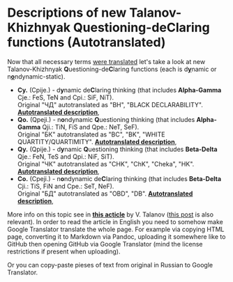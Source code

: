 # Descriptions of new Talanov-Khizhnyak Questioning-deClaring functions (Autotranslated)

Now that all necessary terms [were translated](https://www.reddit.com/r/JungianTypology/comments/gx16w9/symmetries_of_reinin_dichotomies_and_their/) let's take a look at new Talanov-Khizhnyak **Q**uestioning-de**C**laring functions (each is d<ins>**y**</ins>namic or n<ins>**o**</ins>ndynamic-static).

* **Cy.** (Cpije.) - d**y**namic de**C**laring thinking (that includes **Alpha-Gamma** Cje.: FeS, TeN and Cpi.: SiF, NiT).  
  Original "ЧД" autotranslated as "BH", "BLACK DECLARABILITY". [**Autotranslated description**](https://translate.google.ru/translate?hl=ru&sl=ru&tl=en&u=https%3A%2F%2Fsocionics-news.tumblr.com%2Fpost%2F620431207443939328),
* **Qo.** (Qpeji.) - n**o**ndynamic **Q**uestioning thinking (that includes **Alpha-Gamma** Qji.: TiN, FiS and Qpe.: NeT, SeF).  
  Original "БК" autotranslated as "BC", "BK", "WHITE QUARTITY/QUARTIMITY". [**Autotranslated description**](https://translate.google.ru/translate?hl=ru&sl=ru&tl=en&u=https%3A%2F%2Fsocionics-news.tumblr.com%2Fpost%2F620431343766077440),
* **Qy.** (Qpije.) - d**y**namic **Q**uestioning thinking (that includes **Beta-Delta** Qje.: FeN, TeS and Qpi.: NiF, SiT).  
  Original "ЧК" autotranslated as "CHK", "ChK", "Cheka", "HK". [**Autotranslated description**](https://translate.google.ru/translate?hl=ru&sl=ru&tl=en&u=https%3A%2F%2Fsocionics-news.tumblr.com%2Fpost%2F620431805768728576),
* **Co.** (Cpeji.) - n**o**ndynamic de**C**laring thinking (that includes **Beta-Delta** Cji.: TiS, FiN and Cpe.: SeT, NeF).  
  Original "БД" autotranslated as "OBD", "DB". [**Autotranslated description**](https://translate.google.ru/translate?hl=ru&sl=ru&tl=en&u=https%3A%2F%2Fsocionics-news.tumblr.com%2Fpost%2F620431805768728576),

More info on this topic see in [**this acticle**](http://sociotoday.narod.ru/funkc_3.html) by V. Talanov ([this post](https://vk.com/wall-168821911_17886) is also relevant). In order to read the  article in English you need to somehow make Google Translator translate the whole page. For example via copying HTML page, converting it to Markdown via Pandoc, uploading it somewhere like to GitHub then opening GitHub via Google Translator (mind the license restrictions if present when uploading).

Or you can copy-paste pieses of text from original in Russian to Google Translator.
